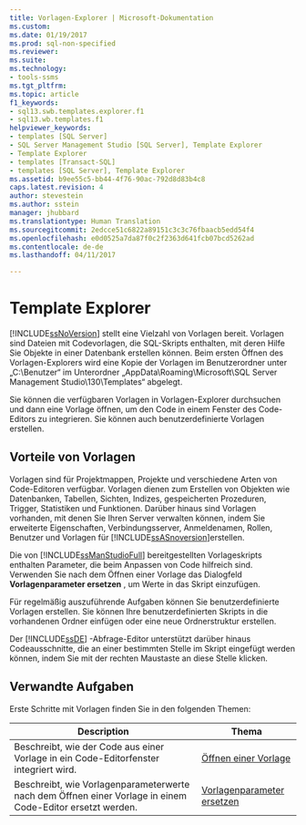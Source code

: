 ```yaml
---
title: Vorlagen-Explorer | Microsoft-Dokumentation
ms.custom: 
ms.date: 01/19/2017
ms.prod: sql-non-specified
ms.reviewer: 
ms.suite: 
ms.technology:
- tools-ssms
ms.tgt_pltfrm: 
ms.topic: article
f1_keywords:
- sql13.swb.templates.explorer.f1
- sql13.wb.templates.f1
helpviewer_keywords:
- templates [SQL Server]
- SQL Server Management Studio [SQL Server], Template Explorer
- Template Explorer
- templates [Transact-SQL]
- templates [SQL Server], Template Explorer
ms.assetid: b9ee55c5-bb44-4f76-90ac-792d8d83b4c8
caps.latest.revision: 4
author: stevestein
ms.author: sstein
manager: jhubbard
ms.translationtype: Human Translation
ms.sourcegitcommit: 2edcce51c6822a89151c3c3c76fbaacb5edd54f4
ms.openlocfilehash: e0d0525a7da87f0c2f2363d641fcb07bcd5262ad
ms.contentlocale: de-de
ms.lasthandoff: 04/11/2017

---
```

# <a name="template-explorer"></a>Template Explorer
[!INCLUDE[ssNoVersion](../../includes/ssnoversion_md.md)] stellt eine Vielzahl von Vorlagen bereit. Vorlagen sind Dateien mit Codevorlagen, die SQL-Skripts enthalten, mit deren Hilfe Sie Objekte in einer Datenbank erstellen können. Beim ersten Öffnen des Vorlagen-Explorers wird eine Kopie der Vorlagen im Benutzerordner unter „C:\Benutzer“ im Unterordner „AppData\Roaming\Microsoft\SQL Server Management Studio\130\Templates“ abgelegt.  
  
Sie können die verfügbaren Vorlagen in Vorlagen-Explorer durchsuchen und dann eine Vorlage öffnen, um den Code in einem Fenster des Code-Editors zu integrieren. Sie können auch benutzerdefinierte Vorlagen erstellen.  
  
## <a name="benefits-of-templates"></a>Vorteile von Vorlagen  
Vorlagen sind für Projektmappen, Projekte und verschiedene Arten von Code-Editoren verfügbar. Vorlagen dienen zum Erstellen von Objekten wie Datenbanken, Tabellen, Sichten, Indizes, gespeicherten Prozeduren, Trigger, Statistiken und Funktionen. Darüber hinaus sind Vorlagen vorhanden, mit denen Sie Ihren Server verwalten können, indem Sie erweiterte Eigenschaften, Verbindungsserver, Anmeldenamen, Rollen, Benutzer und Vorlagen für [!INCLUDE[ssASnoversion](../../includes/ssasnoversion_md.md)]erstellen.  
  
Die von [!INCLUDE[ssManStudioFull](../../includes/ssmanstudiofull_md.md)] bereitgestellten Vorlageskripts enthalten Parameter, die beim Anpassen von Code hilfreich sind. Verwenden Sie nach dem Öffnen einer Vorlage das Dialogfeld **Vorlagenparameter ersetzen** , um Werte in das Skript einzufügen.  
  
Für regelmäßig auszuführende Aufgaben können Sie benutzerdefinierte Vorlagen erstellen. Sie können Ihre benutzerdefinierten Skripts in die vorhandenen Ordner einfügen oder eine neue Ordnerstruktur erstellen.  
  
Der [!INCLUDE[ssDE](../../includes/ssde_md.md)] -Abfrage-Editor unterstützt darüber hinaus Codeausschnitte, die an einer bestimmten Stelle im Skript eingefügt werden können, indem Sie mit der rechten Maustaste an diese Stelle klicken.  
  
## <a name="related-tasks"></a>Verwandte Aufgaben  
Erste Schritte mit Vorlagen finden Sie in den folgenden Themen:  
  
|**Description**|**Thema**|  
|-------------------|-------------|  
|Beschreibt, wie der Code aus einer Vorlage in ein Code-Editorfenster integriert wird.|[Öffnen einer Vorlage](../../ssms/template/open-a-template.md)|  
|Beschreibt, wie Vorlagenparameterwerte nach dem Öffnen einer Vorlage in einem Code-Editor ersetzt werden.|[Vorlagenparameter ersetzen](../../ssms/template/replace-template-parameters.md)|  
  

